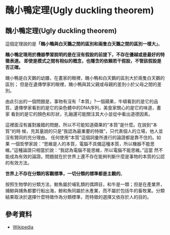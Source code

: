 # 醜小鴨定理(Ugly duckling theorem)

## 醜小鴨定理(Ugly duckling theorem)&#x20;

這個定理說的&#x662F;**「醜小鴨與白天鵝之間的區別和兩隻白天鵝之間的區別一樣大」**。

**醜小鴨定理用於機器學習說明的是在沒有假設的前提下，不存在優越或是最好的特徵表達。即使是模式之間有相似的概念，也隱含的依賴若干假設，不管該假設是否正確。**



醜小鴨是白天鵝的幼雛，在畫家的眼裡，醜小鴨和白天鵝的區別大於兩隻白天鵝的區別； 但是在遺傳學家的眼裡，醜小鴨與其父親或母親的差別小於父母之間的差別。&#x20;

由此引出的一個問題是，事物有沒有「本質」?一個蘋果，牛頓看到的是它的品質，遺傳學家看到的是它的染色體中的DNA序列，美食家關心的是它的味道，畫家 看到的是它的顏色和形狀，孔融還可能關注其大小並從中看出道德因素。

這裡面沒有誰對誰錯的問題，所以不可能知道蘋果的“本質”是什麼。在說到“本質”的時 候，充其量說的只是“我認為最重要的特徵”，只代表個人的立場，他人並沒有贊同的充分理由。任何使用“本質”這個詞彙所進行的論證都是靠不住的。如果 一個哲學家說：“思維是人的本質，電腦不具備這種本質，所以機器不能思維。”這種論證只相當於說：“我認為電腦不能思維，所以電腦不能思維。”這當 然不能成為有效的論證。問題就在於世界上還不存在能夠判斷什麼是事物的本質的公認的有效方法。

**世界上不存在分類的客觀標準，一切分類的標準都是主觀的**。

按照生物學的分類方法，鯨魚屬於哺乳類的偶蹄目，和牛是一類；但是在產業界，捕鯨與捕魚都要行船出海，鯨和魚同屬於水產業，而不屬於包括牛的畜牧業。分類 結果取決於選擇什麼特徵作為分類標準，而特徵的選擇又依存於人的目的。

## 參考資料

* [Wikipedia](https://en.wikipedia.org/wiki/Ugly_duckling_theorem)
